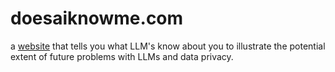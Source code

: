 # doesaiknowme.com
a [website](http://doesaiknowme.com) that tells you what LLM's know about you to illustrate the potential extent of future problems with LLMs and data privacy.
